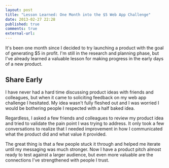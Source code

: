 ```yaml
---
layout: post
title: "Lesson Learned: One Month into the $5 Web App Challenge"
date: 2013-02-27 22:28
published: true
comments: true
external-url:
---
```

It's been one month since I decided to try launching a product with the goal of generating $5 in profit. I'm still in the research and planning phase, but I've already learned a valuable lesson for making progress in the early days of a new product.

## Share Early

I have never had a hard time discussing product ideas with friends and colleagues, but when it came to soliciting feedback on my web app challenge I hesitated. My idea wasn't fully fleshed out and I was worried I would be bothering people I respected with a half baked idea.

Regardless, I asked a few friends and colleagues to review my product idea and tried to validate the pain point I was trying to address. It only took a few conversations to realize that I needed improvement in how I communicated what the product did and what value it provided.

The great thing is that a few people stuck it through and helped  me iterate until my messaging was much stronger. Now I have a product pitch almost ready to test against a larger audience, but even more valuable are the connections I've strengthened with people I trust.
